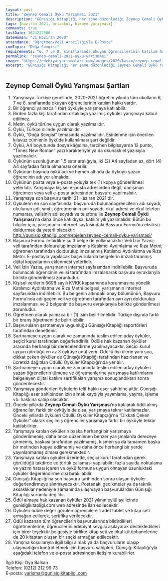 ```yaml
---
layout: post
title: "Zeynep Cemali Öykü Yarışması 2021"
description: "Günışığı Kitaplığı her sene düzenlediği Zeynep Cemali Öykü Yarışmasının 2021 temasını duyurdu."
tags: [haziran 2021, ortaokul, hikaye yarışması]
comments: true
lastDate: 1624222800  
dateHuman: "21 Haziran 2020"
attendance: "Öğretmen/Veli Aracılığıyla E-Posta"
comTopic: "Doğa Sevgisi"
requirements: "6, 7 ve 8. sınıflarında okuyan öğrencilerinin katılım hakkı vardır"
permalink: "zeynep-cemali-2021-oyku-yarismasi"
image: "https://edebiyatyarismalari.com/images/2020/kasim/zeynep-cemali-oyku-yarismasi.jpg"
excerpt: "Günışığı Kitaplığı her sene düzenlediği Zeynep Cemali Öykü Yarışmasının 2021 temasını duyurdu."
---
```


## Zeynep Cemali Öykü Yarışması Şartları
1. Yarışmaya Türkiye genelinde, 2020-2021 öğretim yılında tüm okulların 6, 7 ve 8. sınıflarında okuyan öğrencilerinin katılım hakkı vardır. 
2. Bir öğrenci yalnızca 1 (bir) öyküyle yarışmaya katılabilir. 
3. Birden fazla kişi tarafından ortaklaşa yazılmış öyküler yarışmaya kabul edilmez.
4. Metin, öykü türüne uygun olarak yazılmalıdır.
5. Öykü, Türkçe dilinde yazılmalıdır.
6. Öykü, “Doğa Sevgisi” temasında yazılmalıdır. Esinlenme için önerilen kılavuz cümlenin öyküde kullanılması şart değildir.
7. Öykü, A4 boyutunda dosya kâğıdına, tercihen bilgisayarda 12 punto, “Times New Roman” yazı karakteriyle ya da okunaklı el yazısıyla yazılmalıdır.
8. Öykünün uzunluğunun 1,5 satır aralığıyla, iki (2) A4 sayfadan az, dört (4) A4 sayfadan fazla olmaması önerilir.
9. Öykünün başında öykü adı ve hemen altında da öyküyü yazan öğrencinin adı yer almalıdır.
10. Öykünün posta veya e-posta yoluyla tek (1) kopya gönderilmesi yeterlidir. Yarışmaya kişisel e-posta adresinden değil, danışman öğretmen veya veli e-posta adresinden başvuru yapılmalıdır.
11. Yarışmaya son başvuru tarihi 21 Haziran 2021'dir.
12. Öykülerin en son sayfasında, başvuruda bulunanöğrencilerin adı soyadı, okulunun adı, sınıfı, öğretmeninin adı soyadı, okul adresi ve okul telefon numarası, velisinin adı soyadı ve telefonu ile **Zeynep Cemali Öykü Yarışması**’na daha önce katıldıysa, katılım yılı yazılmalıdır.
Bütün bu bilgiler için, yarışmanın internet sayfasındaki Başvuru Formu’nu eksiksiz doldurmak da yeterli olacaktır: http://gunisigikitapligi.com/projeler/zeynep-cemali-oyku-yarismasi/
13. Başvuru Formu ile birlikte şu 3 belge de yollanacaktır: Veli İzin Yazısı; veli tarafından doldurulup imzalanmış Katılımcı Aydınlatma ve Rıza Metni; öğretmen tarafından doldurulup imzalanmış Katılımcı Aydınlatma ve Rıza Metni. E-postayla yapılacak başvurularda belgelerin imzalı taranmış dijital kopyalarının eklenmesi yeterlidir.
14. Veli İzin Yazısı, yarışmanın internet sayfasından indirilebilir. Başvuruda bulunacak öğrencinin velisi tarafından imzalanarak başvuru evraklarıyla birlikte gönderilmesi zorunludur. 
15. Kişisel verilerin 6698 sayılı KVKK kapsamında korunmasına yönelik Katılımcı Aydınlatma ve Rıza Metni belgesi, yarışmanın internet sayfasından indirilebilir. Bu belgenin altındaki onay bölümünün, Başvuru Formu’nda adı geçen veli ve öğretmen tarafından ayrı ayrı doldurulup imzalanması ve 2 belgenin de başvuru evraklarıyla birlikte gönderilmesi zorunludur. 
16. Öğretmen olarak yalnızca bir (1)  isim belirtilmelidir. Türkçe dışında farklı bir branş öğretmeni de belirtilebilir. 
17. Başvuruların şartnameye uygunluğu Günışığı Kitaplığı raportörleri tarafından denetlenir.
18. Şartnameye uygun olarak ve zamanında teslim edilen aday öyküler, seçici kurul tarafından değerlendirilir. Ödüle hak kazanan öyküler arasında herhangi bir derecelendirme yapılmayacaktır. Seçici kurul uygun gördüğü en az 3 öyküye ödül verir. Ödüllü öykülerin yanı sıra, dikkat çeken öyküler de Günışığı Kitaplığı tarafından hazırlanan ve ücretsiz dağıtılan Ödüllü Öyküler Kitapçığı’nda yer alır.
19. Şartnameye uygun olarak ve zamanında teslim edilen aday öyküleri yazan öğrencilerin tümüne ve öğretmenlerine yarışmaya katılımlarını belgeleyen dijital katılım sertifikaları yarışma sonuçlandıktan sonra gönderilecektir. 
20. Yarışmaya gönderilen öykülerin telif hakkı eser sahibine aittir. Günışığı Kitaplığı eser sahibinden izin almak kaydıyla yayımlama, yayma, işleme vb. hakkına sahip olacaktır. 
21. Önceki yıllarda **Zeynep Cemali Öykü Yarışması**’na katılarak ödül almış öğrenciler, farklı bir öyküyle de olsa, yarışmaya tekrar katılamazlar. Önceki yıllarda öyküleri Ödüllü Öyküler Kitapçığı’na “Dikkati Çeken Öyküler” olarak seçilmiş öğrenciler yarışmaya farklı bir öyküyle tekrar katılabilirler.
22. Yarışmaya katılan öykülerin başka herhangi bir yarışmaya gönderilmemiş, daha önce düzenlenen benzer yarışmalarda dereceye girmemiş, başkası tarafından yazılmamış, kısmen ya da tamamen başka bir metinden kopya edilmemiş ve daha önce herhangi bir yerde yayınlanmamış olması gerekmektedir. 
23. Yarışmaya katılan öyküler üzerinde, seçici kurul tarafından gerek görüldüğü takdirde editörlük çalışması yapılabilir; fazla sayıda noktalama ve yazım hatası içeren ve öykü formuna uygun olmayan uzunluktaki öyküler değerlendirme dışı bırakılabilir.
24. Günışığı Kitaplığı’na son başvuru tarihinden sonra ulaşan öyküler değerlendirmeye alınmayacaktır. Postadaki gecikmeler ya da teknik aksaklıklar nedeniyle zamanında ulaşmayan başvurulardan Günışığı Kitaplığı sorumlu değildir.
25. Ödül almaya hak kazanan öyküler 2021 yılının eylül ayı içinde gunisigikitapligi.com web adresinde ilan edilecektir. 
26. Öyküleri ödüle değer görülen öğrencilere 1 adet tablet ve kitap seti armağan edilerek, sertifika verilecektir.
27. Ödül kazanan tüm öğrencilerin başvurularında bildirdikleri öğretmenlerine, öğrencilerini edebiyat sevgisi aşılayarak destekledikleri için birer teşekkür belgesiyle birlikte kitap seti ve okul kütüphanelerine de 20 kitaptan oluşan bir seçki armağan edilecektir. 
28. Yarışma koşullarıyla ilgili bilgi almak ya da başvuruların ulaşıp ulaşmadığını kontrol etmek için başvuru sahipleri, Günışığı Kitaplığı’yla aşağıdaki telefon ve e-posta adresinden iletişim kurabilirler.

İlgili Kişi: Oya Balkan  
Telefon: (0212) 212 99 73  
E-posta: yarisma@gunisigikitapligi.com